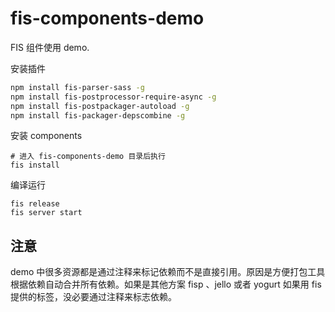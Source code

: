 fis-components-demo
===================

FIS 组件使用 demo.

安装插件

```bash
npm install fis-parser-sass -g
npm install fis-postprocessor-require-async -g
npm install fis-postpackager-autoload -g
npm install fis-packager-depscombine -g
```

安装 components

```
# 进入 fis-components-demo 目录后执行
fis install
```

编译运行

```
fis release
fis server start
```

## 注意

demo 中很多资源都是通过注释来标记依赖而不是直接引用。原因是方便打包工具根据依赖自动合并所有依赖。如果是其他方案 fisp 、jello 或者 yogurt 如果用 fis 提供的标签，没必要通过注释来标志依赖。
